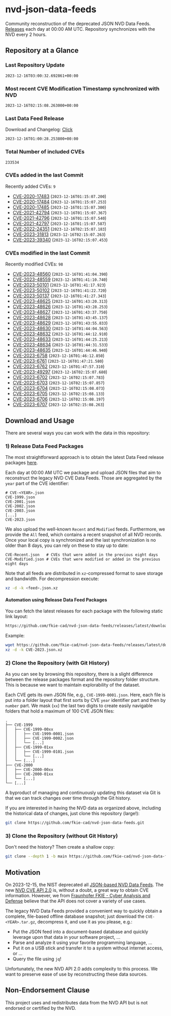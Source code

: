 # nvd-json-data-feeds

Community reconstruction of the deprecated JSON NVD Data Feeds. 
[Releases](https://github.com/fkie-cad/nvd-json-data-feeds/releases/latest) each day at 00:00 AM UTC.
Repository synchronizes with the NVD every 2 hours.

## Repository at a Glance

### Last Repository Update

```plain
2023-12-16T03:00:32.692861+00:00
```

### Most recent CVE Modification Timestamp synchronized with NVD

```plain
2023-12-16T02:15:08.263000+00:00
```

### Last Data Feed Release

Download and Changelog: [Click](https://github.com/fkie-cad/nvd-json-data-feeds/releases/latest)

```plain
2023-12-16T01:00:28.253800+00:00
```

### Total Number of included CVEs

```plain
233534
```

### CVEs added in the last Commit

Recently added CVEs: `9`

* [CVE-2020-17483](CVE-2020/CVE-2020-174xx/CVE-2020-17483.json) (`2023-12-16T01:15:07.200`)
* [CVE-2020-17484](CVE-2020/CVE-2020-174xx/CVE-2020-17484.json) (`2023-12-16T01:15:07.253`)
* [CVE-2020-17485](CVE-2020/CVE-2020-174xx/CVE-2020-17485.json) (`2023-12-16T01:15:07.300`)
* [CVE-2021-42794](CVE-2021/CVE-2021-427xx/CVE-2021-42794.json) (`2023-12-16T01:15:07.367`)
* [CVE-2021-42796](CVE-2021/CVE-2021-427xx/CVE-2021-42796.json) (`2023-12-16T01:15:07.540`)
* [CVE-2021-42797](CVE-2021/CVE-2021-427xx/CVE-2021-42797.json) (`2023-12-16T01:15:07.587`)
* [CVE-2022-24351](CVE-2022/CVE-2022-243xx/CVE-2022-24351.json) (`2023-12-16T02:15:07.183`)
* [CVE-2023-31813](CVE-2023/CVE-2023-318xx/CVE-2023-31813.json) (`2023-12-16T02:15:07.263`)
* [CVE-2023-39340](CVE-2023/CVE-2023-393xx/CVE-2023-39340.json) (`2023-12-16T02:15:07.453`)


### CVEs modified in the last Commit

Recently modified CVEs: `98`

* [CVE-2023-48560](CVE-2023/CVE-2023-485xx/CVE-2023-48560.json) (`2023-12-16T01:41:04.390`)
* [CVE-2023-48559](CVE-2023/CVE-2023-485xx/CVE-2023-48559.json) (`2023-12-16T01:41:10.740`)
* [CVE-2023-50101](CVE-2023/CVE-2023-501xx/CVE-2023-50101.json) (`2023-12-16T01:41:17.923`)
* [CVE-2023-50102](CVE-2023/CVE-2023-501xx/CVE-2023-50102.json) (`2023-12-16T01:41:22.720`)
* [CVE-2023-50137](CVE-2023/CVE-2023-501xx/CVE-2023-50137.json) (`2023-12-16T01:41:27.343`)
* [CVE-2023-48625](CVE-2023/CVE-2023-486xx/CVE-2023-48625.json) (`2023-12-16T01:43:20.313`)
* [CVE-2023-48626](CVE-2023/CVE-2023-486xx/CVE-2023-48626.json) (`2023-12-16T01:43:28.253`)
* [CVE-2023-48627](CVE-2023/CVE-2023-486xx/CVE-2023-48627.json) (`2023-12-16T01:43:37.750`)
* [CVE-2023-48628](CVE-2023/CVE-2023-486xx/CVE-2023-48628.json) (`2023-12-16T01:43:45.137`)
* [CVE-2023-48629](CVE-2023/CVE-2023-486xx/CVE-2023-48629.json) (`2023-12-16T01:43:55.833`)
* [CVE-2023-48630](CVE-2023/CVE-2023-486xx/CVE-2023-48630.json) (`2023-12-16T01:44:04.563`)
* [CVE-2023-48632](CVE-2023/CVE-2023-486xx/CVE-2023-48632.json) (`2023-12-16T01:44:12.910`)
* [CVE-2023-48633](CVE-2023/CVE-2023-486xx/CVE-2023-48633.json) (`2023-12-16T01:44:25.213`)
* [CVE-2023-48634](CVE-2023/CVE-2023-486xx/CVE-2023-48634.json) (`2023-12-16T01:44:31.533`)
* [CVE-2023-48635](CVE-2023/CVE-2023-486xx/CVE-2023-48635.json) (`2023-12-16T01:44:46.940`)
* [CVE-2023-6758](CVE-2023/CVE-2023-67xx/CVE-2023-6758.json) (`2023-12-16T01:46:12.850`)
* [CVE-2023-6761](CVE-2023/CVE-2023-67xx/CVE-2023-6761.json) (`2023-12-16T01:47:21.580`)
* [CVE-2023-6762](CVE-2023/CVE-2023-67xx/CVE-2023-6762.json) (`2023-12-16T01:47:57.310`)
* [CVE-2023-49297](CVE-2023/CVE-2023-492xx/CVE-2023-49297.json) (`2023-12-16T02:15:07.680`)
* [CVE-2023-6702](CVE-2023/CVE-2023-67xx/CVE-2023-6702.json) (`2023-12-16T02:15:07.783`)
* [CVE-2023-6703](CVE-2023/CVE-2023-67xx/CVE-2023-6703.json) (`2023-12-16T02:15:07.857`)
* [CVE-2023-6704](CVE-2023/CVE-2023-67xx/CVE-2023-6704.json) (`2023-12-16T02:15:08.073`)
* [CVE-2023-6705](CVE-2023/CVE-2023-67xx/CVE-2023-6705.json) (`2023-12-16T02:15:08.133`)
* [CVE-2023-6706](CVE-2023/CVE-2023-67xx/CVE-2023-6706.json) (`2023-12-16T02:15:08.197`)
* [CVE-2023-6707](CVE-2023/CVE-2023-67xx/CVE-2023-6707.json) (`2023-12-16T02:15:08.263`)


## Download and Usage

There are several ways you can work with the data in this repository:

### 1) Release Data Feed Packages

The most straightforward approach is to obtain the latest Data Feed release packages [here](https://github.com/fkie-cad/nvd-json-data-feeds/releases/latest).

Each day at 00:00 AM UTC we package and upload JSON files that aim to reconstruct the legacy NVD CVE Data Feeds.
Those are aggregated by the `year` part of the CVE identifier:

```
# CVE-<YEAR>.json
CVE-1999.json
CVE-2001.json
CVE-2002.json
CVE-2003.json
[...]
CVE-2023.json
```

We also upload the well-known `Recent` and `Modified` feeds.
Furthermore, we provide the `All` feed, which contains a recent snapshot of all NVD records.
Once your local copy is synchronized and the last synchronization is no older than 8 days, you can rely on these to stay up to date:

```plain
CVE-Recent.json   # CVEs that were added in the previous eight days
CVE-Modified.json # CVEs that were modified or added in the previous eight days
```

Note that all feeds are distributed in `xz`-compressed format to save storage and bandwidth.
For decompression execute:

```sh
xz -d -k <feed>.json.xz
```


#### Automation using Release Data Feed Packages

You can fetch the latest releases for each package with the following static link layout:

```sh
https://github.com/fkie-cad/nvd-json-data-feeds/releases/latest/download/CVE-<YEAR>.json.xz
```

Example:

```sh
wget https://github.com/fkie-cad/nvd-json-data-feeds/releases/latest/download/CVE-2023.json.xz
xz -d -k CVE-2023.json.xz
```

### 2) Clone the Repository (with Git History)

As you can see by browsing this repository, there is a slight difference between the release packages format and the repository folder structure.
This is because we want to maintain explorability of the dataset.

Each CVE gets its own JSON file, e.g., `CVE-1999-0001.json`.
Here, each file is put into a folder layout that first sorts by CVE `year` identifier part and then by `number` part.
We mask (`xx`) the last two digits to create easily navigable folders that hold a maximum of 100 CVE JSON files:

```plain
.
├── CVE-1999
│   ├── CVE-1999-00xx
│   │   ├── CVE-1999-0001.json
│   │   ├── CVE-1999-0002.json
│   │   └── [...]
│   ├── CVE-1999-01xx
│   │   ├── CVE-1999-0101.json
│   │   └── [...]
│   └── [...]
├── CVE-2000
│   ├── CVE-2000-00xx
│   ├── CVE-2000-01xx
│   └── [...]
└── [...]
```

A byproduct of managing and continuously updating this dataset via Git is that we can track changes over time through the Git history.

If you are interested in having the NVD data as organized above, including the historical data of changes, just clone this repository (large!):

```sh
git clone https://github.com/fkie-cad/nvd-json-data-feeds.git
```

### 3) Clone the Repository (without Git History)

Don't need the history? Then create a shallow copy:

```sh
git clone --depth 1 -b main https://github.com/fkie-cad/nvd-json-data-feeds.git
```

## Motivation

On 2023-12-15, the NIST deprecated all [JSON-based NVD Data Feeds](https://nvd.nist.gov/vuln/data-feeds#divRetirementBanner-1).
The new [NVD CVE API 2.0](https://nvd.nist.gov/developers/vulnerabilities) is, without a doubt, a great way to obtain CVE information.
However, we from [Fraunhofer FKIE - Cyber Analysis and Defense](https://www.fkie.fraunhofer.de/en/departments/cad.html) believe that the API does not cover a variety of use cases.

The legacy NVD Data Feeds provided a convenient way to quickly obtain a complete, file-based offline database snapshot; just download the `CVE-<YEAR>.tar.gz`, decompress it, and use it as you please, e.g.:

* Put the JSON feed into a document-based database and quickly leverage upon that data in your software project, ...
* Parse and analyze it using your favorite programming language, ...
* Put it on a USB stick and transfer it to a system without internet access, or ...
* Query the file using `jq`!

Unfortunately, the new NVD API 2.0 adds complexity to this process.
We want to preserve ease of use by reconstructing these data sources.

## Non-Endorsement Clause

This project uses and redistributes data from the NVD API but is not endorsed or certified by the NVD.